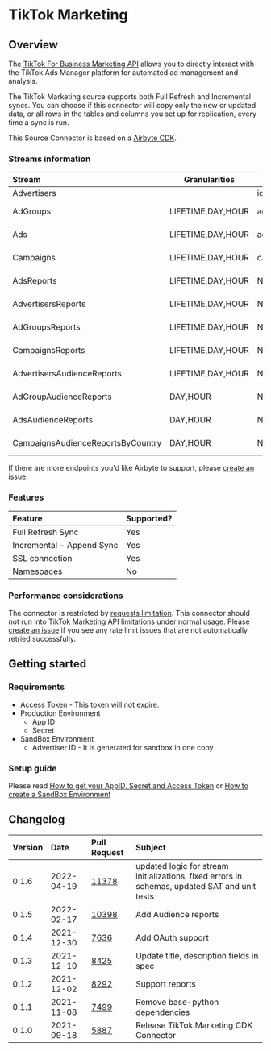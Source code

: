 # TikTok Marketing

## Overview

The [TikTok For Business Marketing API](https://ads.tiktok.com/marketing_api/homepage?rid=uvtbok1h19) allows you to directly interact with the TikTok Ads Manager platform for automated ad management and analysis. 

The TikTok Marketing source supports both Full Refresh and Incremental syncs. You can choose if this connector will copy only the new or updated data, or all rows in the tables and columns you set up for replication, every time a sync is run.

This Source Connector is based on a [Airbyte CDK](https://docs.airbyte.io/connector-development/cdk-python).

### Streams information

| Stream                            | Granularities     | Key         | Incremental    | Schema                                                                                        |
|:----------------------------------|-------------------|-------------|:---------------|-----------------------------------------------------------------------------------------------|
| Advertisers                       |                   | id          | No             | [Link](https://business-api.tiktok.com/marketing_api/docs?id=1708503202263042)                |
| AdGroups                          | LIFETIME,DAY,HOUR | adgroup_id  | Yes (DAY,HOUR) | [Link](https://business-api.tiktok.com/marketing_api/docs?id=1708503489590273)                |
| Ads                               | LIFETIME,DAY,HOUR | ad_id       | Yes (DAY,HOUR) | [Link](https://business-api.tiktok.com/marketing_api/docs?id=1708572923161602)                |
| Campaigns                         | LIFETIME,DAY,HOUR | campaign_id | Yes (DAY,HOUR) | [Link](https://business-api.tiktok.com/marketing_api/docs?id=1708582970809346)                |
| AdsReports                        | LIFETIME,DAY,HOUR | None        | Yes (DAY,HOUR) | [BasicReportsLink](https://business-api.tiktok.com/marketing_api/docs?id=1707957200780290)    |
| AdvertisersReports                | LIFETIME,DAY,HOUR | None        | Yes (DAY,HOUR) | [BasicReportsLink](https://business-api.tiktok.com/marketing_api/docs?id=1707957200780290)    |
| AdGroupsReports                   | LIFETIME,DAY,HOUR | None        | Yes (DAY,HOUR) | [BasicReportsLink](https://business-api.tiktok.com/marketing_api/docs?id=1707957200780290)    |
| CampaignsReports                  | LIFETIME,DAY,HOUR | None        | Yes (DAY,HOUR) | [BasicReportsLink](https://business-api.tiktok.com/marketing_api/docs?id=1707957200780290)    |
| AdvertisersAudienceReports        | LIFETIME,DAY,HOUR | None        | Yes (DAY,HOUR) | [AudienceReportsLink](https://business-api.tiktok.com/marketing_api/docs?id=1707957217727489) |
| AdGroupAudienceReports            | DAY,HOUR          | None        | Yes (DAY,HOUR) | [AudienceReportsLink](https://business-api.tiktok.com/marketing_api/docs?id=1707957217727489) |
| AdsAudienceReports                | DAY,HOUR          | None        | Yes (DAY,HOUR) | [AudienceReportsLink](https://business-api.tiktok.com/marketing_api/docs?id=1707957217727489) |
| CampaignsAudienceReportsByCountry | DAY,HOUR          | None        | Yes (DAY,HOUR) | [AudienceReportsLink](https://business-api.tiktok.com/marketing_api/docs?id=1707957217727489) |

If there are more endpoints you'd like Airbyte to support, please [create an issue.](https://github.com/airbytehq/airbyte/issues/new/choose)

### Features

| Feature | Supported? |
| :--- | :--- |
| Full Refresh Sync | Yes |
| Incremental - Append Sync | Yes |
| SSL connection | Yes |
| Namespaces | No |

### Performance considerations

The connector is restricted by [requests limitation](https://ads.tiktok.com/marketing_api/docs?rid=fgvgaumno25&id=1701890997610497). This connector should not run into TikTok Marketing API limitations under normal usage. Please [create an issue](https://github.com/airbytehq/airbyte/issues) if you see any rate limit issues that are not automatically retried successfully.

## Getting started

### Requirements

* Access Token - This token will not expire. 
* Production Environment
  * App ID
  * Secret
* SandBox Environment
  * Advertiser ID - It is generated for sandbox in one copy

### Setup guide

Please read [How to get your AppID, Secret and Access Token](https://ads.tiktok.com/marketing_api/docs?rid=fgvgaumno25&id=1701890909484033) or [How to create a SandBox Environment](https://ads.tiktok.com/marketing_api/docs?rid=fgvgaumno25&id=1701890920013825)

## Changelog

| Version | Date       | Pull Request                                             | Subject                                                                                       |
|:--------|:-----------|:---------------------------------------------------------|:----------------------------------------------------------------------------------------------|
| 0.1.6   | 2022-04-19 | [11378](https://github.com/airbytehq/airbyte/pull/11378) | updated logic for stream initializations, fixed errors in schemas, updated SAT and unit tests |
| 0.1.5   | 2022-02-17 | [10398](https://github.com/airbytehq/airbyte/pull/10398) | Add Audience reports                                                                          |
| 0.1.4   | 2021-12-30 | [7636](https://github.com/airbytehq/airbyte/pull/7636)   | Add OAuth support                                                                             |
| 0.1.3   | 2021-12-10 | [8425](https://github.com/airbytehq/airbyte/pull/8425)   | Update title, description fields in spec                                                      |
| 0.1.2   | 2021-12-02 | [8292](https://github.com/airbytehq/airbyte/pull/8292)   | Support reports                                                                               |
| 0.1.1   | 2021-11-08 | [7499](https://github.com/airbytehq/airbyte/pull/7499)   | Remove base-python dependencies                                                               |
| 0.1.0   | 2021-09-18 | [5887](https://github.com/airbytehq/airbyte/pull/5887)   | Release TikTok Marketing CDK Connector                                                        |
